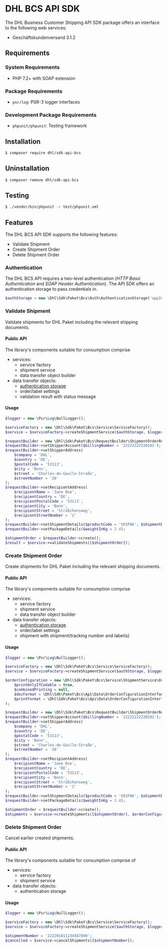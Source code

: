 # DHL BCS API SDK

The DHL Business Customer Shipping API SDK package offers an interface to the following web services:

- Geschäftskundenversand 3.1.2

## Requirements

### System Requirements

- PHP 7.2+ with SOAP extension

### Package Requirements

- `psr/log`: PSR-3 logger interfaces

### Development Package Requirements

- `phpunit/phpunit`: Testing framework

## Installation

```bash
$ composer require dhl/sdk-api-bcs
```

## Uninstallation

```bash
$ composer remove dhl/sdk-api-bcs
```

## Testing

```bash
$ ./vendor/bin/phpunit -c test/phpunit.xml
```

## Features

The DHL BCS API SDK supports the following features:

* Validate Shipment
* Create Shipment Order
* Delete Shipment Order

### Authentication

The DHL BCS API requires a two-level authentication (_HTTP Basic Authentication_
and _SOAP Header Authentication_). The API SDK offers an authentication storage
to pass credentials in.

```php
$authStorage = new \Dhl\Sdk\Paket\Bcs\Auth\AuthenticationStorage('appId', 'appToken', 'user', 'signature');
```

### Validate Shipment

Validate shipments for DHL Paket including the relevant shipping documents.

#### Public API

The library's components suitable for consumption comprise

* services:
  * service factory
  * shipment service
  * data transfer object builder
* data transfer objects:
  * [authentication storage](#Authentication)
  * order/label settings
  * validation result with status message

#### Usage

```php
$logger = new \Psr\Log\NullLogger();

$serviceFactory = new \Dhl\Sdk\Paket\Bcs\Service\ServiceFactory();
$service = $serviceFactory->createShipmentService($authStorage, $logger, $sandbox = true);

$requestBuilder = new \Dhl\Sdk\Paket\Bcs\RequestBuilder\ShipmentOrderRequestBuilder();
$requestBuilder->setShipperAccount($billingNumber = '22222222220101');
$requestBuilder->setShipperAddress(
    $company = 'DHL',
    $country = 'DE',
    $postalCode = '53113',
    $city = 'Bonn',
    $street = 'Charles-de-Gaulle-Straße',
    $streetNumber = '20'
);
$requestBuilder->setRecipientAddress(
    $recipientName = 'Jane Doe',
    $recipientCountry = 'DE',
    $recipientPostalCode = '53113',
    $recipientCity = 'Bonn',
    $recipientStreet = 'Sträßchensweg',
    $recipientStreetNumber = '2'
);
$requestBuilder->setShipmentDetails($productCode = 'V01PAK', $shipmentDate = '2019-09-09');
$requestBuilder->setPackageDetails($weightInKg = 2.4);

$shipmentOrder = $requestBuilder->create();
$result = $service->validateShipments([$shipmentOrder]);
```
### Create Shipment Order

Create shipments for DHL Paket including the relevant shipping documents.

#### Public API

The library's components suitable for consumption comprise

* services:
  * service factory
  * shipment service
  * data transfer object builder
* data transfer objects:
  * [authentication storage](#Authentication)
  * order/label settings
  * shipment with shipment/tracking number and label(s)

#### Usage

```php
$logger = new \Psr\Log\NullLogger();

$serviceFactory = new \Dhl\Sdk\Paket\Bcs\Service\ServiceFactory();
$service = $serviceFactory->createShipmentService($authStorage, $logger, $sandbox = true);

$orderConfiguration = new \Dhl\Sdk\Paket\Bcs\Service\ShipmentService\OrderConfiguration(
    $printOnlyIfCodable = true,
    $combinedPrinting = null,
    $docFormat = \Dhl\Sdk\Paket\Bcs\Api\Data\OrderConfigurationInterface::DOC_FORMAT_PDF,
    $printFormat = \Dhl\Sdk\Paket\Bcs\Api\Data\OrderConfigurationInterface::PRINT_FORMAT_A4
);

$requestBuilder = new \Dhl\Sdk\Paket\Bcs\RequestBuilder\ShipmentOrderRequestBuilder();
$requestBuilder->setShipperAccount($billingNumber = '22222222220101');
$requestBuilder->setShipperAddress(
    $company = 'DHL',
    $country = 'DE',
    $postalCode = '53113',
    $city = 'Bonn',
    $street = 'Charles-de-Gaulle-Straße',
    $streetNumber = '20'
);
$requestBuilder->setRecipientAddress(
    $recipientName = 'Jane Doe',
    $recipientCountry = 'DE',
    $recipientPostalCode = '53113',
    $recipientCity = 'Bonn',
    $recipientStreet = 'Sträßchensweg',
    $recipientStreetNumber = '2'
);
$requestBuilder->setShipmentDetails($productCode = 'V01PAK', $shipmentDate = '2019-09-09');
$requestBuilder->setPackageDetails($weightInKg = 2.4);

$shipmentOrder = $requestBuilder->create();
$shipments = $service->createShipments([$shipmentOrder], $orderConfiguration);
```

### Delete Shipment Order

Cancel earlier created shipments.

#### Public API

The library's components suitable for consumption comprise of

* services:
  * service factory
  * shipment service
* data transfer objects:
  * authentication storage

#### Usage

```php
$logger = new \Psr\Log\NullLogger();

$serviceFactory = new \Dhl\Sdk\Paket\Bcs\Service\ServiceFactory();
$service = $serviceFactory->createShipmentService($authStorage, $logger, $sandbox = true);

$shipmentNumber = '222201011234567890';
$cancelled = $service->cancelShipments([$shipmentNumber]);
```
